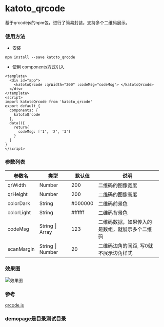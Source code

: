# katoto_qrcode
基于qrcodejs的npm包，进行了简易封装，支持多个二维码展示。

###  使用方法
+ 安装
```
npm install --save katoto_qrcode
```
+ 使用 components方式引入

```
<template>
  <div id="app">
    <katotoQrcode :qrWidth="200" :codeMsg="codeMsg"> </katotoQrcode>
  </div>
</template>
<script>
import katotoQrcode from 'katoto_qrcode'
export default {
  components: {
    katotoQrcode
  },
  data(){
    return{
      codeMsg: ['1', '2', '3']
    }
  }
}
</script>
```

###  参数列表

参数名 | 类型 | 默认值 | 说明
---|---|--|--
qrWidth | Number | 200 | 二维码的图像宽度
qrHeight | Number | 200 | 二维码的图像高度
colorDark | String | #000000 | 二维码前景色
colorLight | String | #ffffff | 二维码背景色
codeMsg | String \| Array | 123 | 二维码数据，如果传入的是数组，就展示多个二维码
scanMargin | String \| Number | 20 | 二维码边角的间距, 写0就不展示边角样式

### 效果图
![效果图](https://cimg1.fenqile.com/ibanner2/M00/00/C2/kagHAF2hPWGAYYnJAAAnXlho4qQ457.png)

### 参考
[qrcode.js](https://github.com/davidshimjs/qrcodejs/)


### demopage是目录测试目录
